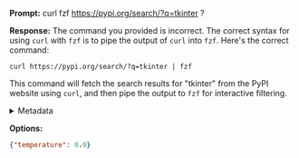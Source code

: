 **Prompt:**
curl fzf https://pypi.org/search/?q=tkinter ?

**Response:**
The command you provided is incorrect. The correct syntax for using `curl` with `fzf` is to pipe the output of `curl` into `fzf`. Here's the correct command:

`curl https://pypi.org/search/?q=tkinter | fzf`

This command will fetch the search results for "tkinter" from the PyPI website using `curl`, and then pipe the output to `fzf` for interactive filtering.

<details><summary>Metadata</summary>

- Duration: 2730 ms
- Datetime: 2023-11-30T11:36:40.717910
- Model: gpt-3.5-turbo-0613

</details>

**Options:**
```json
{"temperature": 0.0}
```

